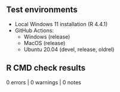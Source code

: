 ## Test environments

- Local Windows 11 installation (R 4.4.1)
- GitHub Actions:
  - Windows (release)
  - MacOS (release)
  - Ubuntu 20.04 (devel, release, oldrel)

## R CMD check results

0 errors | 0 warnings | 0 notes
